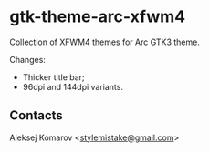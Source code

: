 # gtk-theme-arc-xfwm4
Collection of XFWM4 themes for Arc GTK3 theme.

Changes:

* Thicker title bar;
* 96dpi and 144dpi variants.


## Contacts

Aleksej Komarov <[stylemistake@gmail.com]>

[stylemistake.com]: http://stylemistake.com
[stylemistake@gmail.com]: mailto:stylemistake@gmail.com
